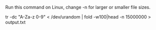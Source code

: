 Run this command on Linux, change -n for larger or smaller file sizes.

tr -dc "A-Za-z 0-9" < /dev/urandom | fold -w100|head -n 15000000 > output.txt
